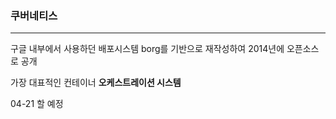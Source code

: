### 쿠버네티스

---

구글 내부에서 사용하던 배포시스템 borg를 기반으로 재작성하여 2014년에 오픈소스로 공개

가장 대표적인 컨테이너 **오케스트레이션 시스템**

04-21 할 예정
